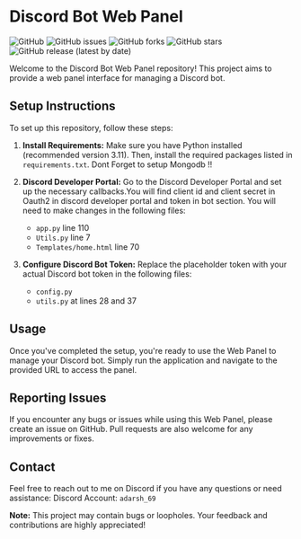 # Discord Bot Web Panel

![GitHub](https://img.shields.io/github/license/AdarshSudo/Discord-Bot-Web-Panel)
![GitHub issues](https://img.shields.io/github/issues/AdarshSudo/Discord-Bot-Web-Panel)
![GitHub forks](https://img.shields.io/github/forks/AdarshSudo/Discord-Bot-Web-Panel)
![GitHub stars](https://img.shields.io/github/stars/AdarshSudo/Discord-Bot-Web-Panel)
![GitHub release (latest by date)](https://img.shields.io/github/v/release/AdarshSudo/Discord-Bot-Web-Panel)


Welcome to the Discord Bot Web Panel repository! This project aims to provide a web panel interface for managing a Discord bot.

## Setup Instructions

To set up this repository, follow these steps:

1. **Install Requirements:**
   Make sure you have Python installed (recommended version 3.11). Then, install the required packages listed in `requirements.txt`.
   Dont Forget to setup Mongodb !!

3. **Discord Developer Portal:**
   Go to the Discord Developer Portal and set up the necessary callbacks.You will find client id and client secret in Oauth2 in discord developer portal and token in bot section.
   You will need to make changes in the following files:

   - `app.py` line 110
   - `Utils.py` line 7
   - `Templates/home.html` line 70

4. **Configure Discord Bot Token:**
   Replace the placeholder token with your actual Discord bot token in the following files:

   - `config.py`
   - `utils.py` at lines 28 and 37

## Usage

Once you've completed the setup, you're ready to use the Web Panel to manage your Discord bot. Simply run the application and navigate to the provided URL to access the panel.

## Reporting Issues

If you encounter any bugs or issues while using this Web Panel, please create an issue on GitHub. Pull requests are also welcome for any improvements or fixes.

## Contact

Feel free to reach out to me on Discord if you have any questions or need assistance:
Discord Account: `adarsh_69`

**Note:** This project may contain bugs or loopholes. Your feedback and contributions are highly appreciated!
